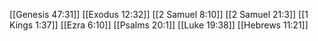 [[Genesis 47:31]]
[[Exodus 12:32]]
[[2 Samuel 8:10]]
[[2 Samuel 21:3]]
[[1 Kings 1:37]]
[[Ezra 6:10]]
[[Psalms 20:1]]
[[Luke 19:38]]
[[Hebrews 11:21]]
